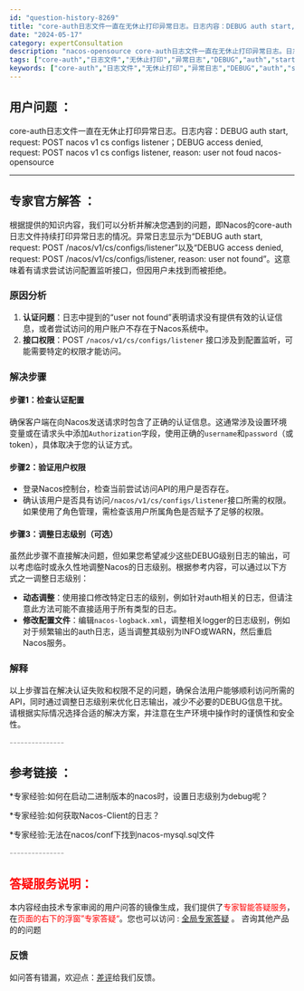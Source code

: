 ```yaml
---
id: "question-history-8269"
title: "core-auth日志文件一直在无休止打印异常日志。日志内容：DEBUG auth start, request: POST  nacos v1 cs configs listener；DEBUG access denied, request: POST  nacos v1 cs configs listener, reason: user not foud nacos-opensource"
date: "2024-05-17"
category: expertConsultation
description: "nacos-opensource core-auth日志文件一直在无休止打印异常日志。日志内容：DEBUG auth start, request: POST  nacos v1 cs configs listener；DEBUG access denied, request: POST  nacos v1 cs configs listener, reason: user not foud"
tags: ["core-auth","日志文件","无休止打印","异常日志","DEBUG","auth","start","request","POST","nacos v1 cs configs listener","access denied","user not found"]
keywords: ["core-auth","日志文件","无休止打印","异常日志","DEBUG","auth","start","request","POST","nacos v1 cs configs listener","access denied","user not found"]
---
```


## 用户问题 ： 
 core-auth日志文件一直在无休止打印异常日志。日志内容：DEBUG auth start, request: POST  nacos v1 cs configs listener；DEBUG access denied, request: POST  nacos v1 cs configs listener, reason: user not foud nacos-opensource 

---------------
## 专家官方解答 ：

根据提供的知识内容，我们可以分析并解决您遇到的问题，即Nacos的core-auth日志文件持续打印异常日志的情况。异常日志显示为“DEBUG auth start, request: POST /nacos/v1/cs/configs/listener”以及“DEBUG access denied, request: POST /nacos/v1/cs/configs/listener, reason: user not found”。这意味着有请求尝试访问配置监听接口，但因用户未找到而被拒绝。

### 原因分析
1. **认证问题**：日志中提到的“user not found”表明请求没有提供有效的认证信息，或者尝试访问的用户账户不存在于Nacos系统中。
2. **接口权限**：POST `/nacos/v1/cs/configs/listener` 接口涉及到配置监听，可能需要特定的权限才能访问。

### 解决步骤
#### 步骤1：检查认证配置
确保客户端在向Nacos发送请求时包含了正确的认证信息。这通常涉及设置环境变量或在请求头中添加`Authorization`字段，使用正确的`username`和`password`（或token），具体取决于您的认证方式。

#### 步骤2：验证用户权限
- 登录Nacos控制台，检查当前尝试访问API的用户是否存在。
- 确认该用户是否具有访问`/nacos/v1/cs/configs/listener`接口所需的权限。如果使用了角色管理，需检查该用户所属角色是否赋予了足够的权限。

#### 步骤3：调整日志级别（可选）
虽然此步骤不直接解决问题，但如果您希望减少这些DEBUG级别日志的输出，可以考虑临时或永久性地调整Nacos的日志级别。根据参考内容，可以通过以下方式之一调整日志级别：
- **动态调整**：使用接口修改特定日志的级别，例如针对auth相关的日志，但请注意此方法可能不直接适用于所有类型的日志。
- **修改配置文件**：编辑`nacos-logback.xml`，调整相关logger的日志级别，例如对于频繁输出的auth日志，适当调整其级别为INFO或WARN，然后重启Nacos服务。

### 解释
以上步骤旨在解决认证失败和权限不足的问题，确保合法用户能够顺利访问所需的API，同时通过调整日志级别来优化日志输出，减少不必要的DEBUG信息干扰。请根据实际情况选择合适的解决方案，并注意在生产环境中操作时的谨慎性和安全性。


<font color="#949494">---------------</font> 


## 参考链接 ：

*专家经验:如何在启动二进制版本的nacos时，设置日志级别为debug呢？ 
 
 *专家经验:如何获取Nacos-Client的日志？ 
 
 *专家经验:无法在nacos/conf下找到nacos-mysql.sql文件 


 <font color="#949494">---------------</font> 
 


## <font color="#FF0000">答疑服务说明：</font> 

本内容经由技术专家审阅的用户问答的镜像生成，我们提供了<font color="#FF0000">专家智能答疑服务</font>，在<font color="#FF0000">页面的右下的浮窗”专家答疑“</font>。您也可以访问 : [全局专家答疑](https://opensource.alibaba.com/chatBot) 。 咨询其他产品的的问题

### 反馈
如问答有错漏，欢迎点：[差评](https://ai.nacos.io/user/feedbackByEnhancerGradePOJOID?enhancerGradePOJOId=13617)给我们反馈。
